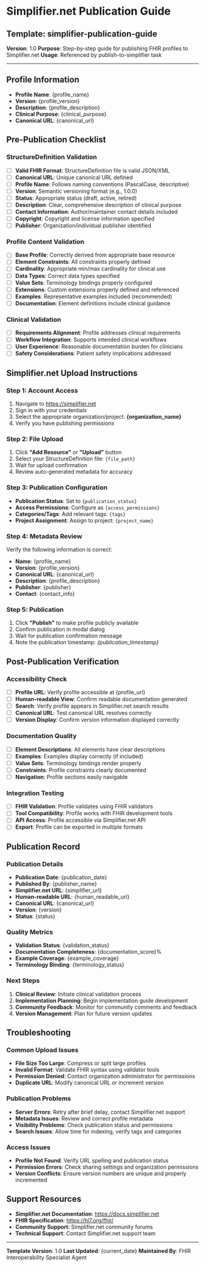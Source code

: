 # Simplifier.net Publication Guide

## Template: simplifier-publication-guide
**Version**: 1.0
**Purpose**: Step-by-step guide for publishing FHIR profiles to Simplifier.net
**Usage**: Referenced by publish-to-simplifier task

---

## Profile Information
- **Profile Name**: {profile_name}
- **Version**: {profile_version}
- **Description**: {profile_description}
- **Clinical Purpose**: {clinical_purpose}
- **Canonical URL**: {canonical_url}

## Pre-Publication Checklist

### StructureDefinition Validation
- [ ] **Valid FHIR Format**: StructureDefinition file is valid JSON/XML
- [ ] **Canonical URL**: Unique canonical URL defined
- [ ] **Profile Name**: Follows naming conventions (PascalCase, descriptive)
- [ ] **Version**: Semantic versioning format (e.g., 1.0.0)
- [ ] **Status**: Appropriate status (draft, active, retired)
- [ ] **Description**: Clear, comprehensive description of clinical purpose
- [ ] **Contact Information**: Author/maintainer contact details included
- [ ] **Copyright**: Copyright and license information specified
- [ ] **Publisher**: Organization/individual publisher identified

### Profile Content Validation
- [ ] **Base Profile**: Correctly derived from appropriate base resource
- [ ] **Element Constraints**: All constraints properly defined
- [ ] **Cardinality**: Appropriate min/max cardinality for clinical use
- [ ] **Data Types**: Correct data types specified
- [ ] **Value Sets**: Terminology bindings properly configured
- [ ] **Extensions**: Custom extensions properly defined and referenced
- [ ] **Examples**: Representative examples included (recommended)
- [ ] **Documentation**: Element definitions include clinical guidance

### Clinical Validation
- [ ] **Requirements Alignment**: Profile addresses clinical requirements
- [ ] **Workflow Integration**: Supports intended clinical workflows
- [ ] **User Experience**: Reasonable documentation burden for clinicians
- [ ] **Safety Considerations**: Patient safety implications addressed

## Simplifier.net Upload Instructions

### Step 1: Account Access
1. Navigate to https://simplifier.net
2. Sign in with your credentials
3. Select the appropriate organization/project: **{organization_name}**
4. Verify you have publishing permissions

### Step 2: File Upload
1. Click **"Add Resource"** or **"Upload"** button
2. Select your StructureDefinition file: `{file_path}`
3. Wait for upload confirmation
4. Review auto-generated metadata for accuracy

### Step 3: Publication Configuration
- **Publication Status**: Set to `{publication_status}`
- **Access Permissions**: Configure as `{access_permissions}`
- **Categories/Tags**: Add relevant tags: `{tags}`
- **Project Assignment**: Assign to project: `{project_name}`

### Step 4: Metadata Review
Verify the following information is correct:
- **Name**: {profile_name}
- **Version**: {profile_version}
- **Canonical URL**: {canonical_url}
- **Description**: {profile_description}
- **Publisher**: {publisher}
- **Contact**: {contact_info}

### Step 5: Publication
1. Click **"Publish"** to make profile publicly available
2. Confirm publication in modal dialog
3. Wait for publication confirmation message
4. Note the publication timestamp: _{publication_timestamp}_

## Post-Publication Verification

### Accessibility Check
- [ ] **Profile URL**: Verify profile accessible at {profile_url}
- [ ] **Human-readable View**: Confirm readable documentation generated
- [ ] **Search**: Verify profile appears in Simplifier.net search results
- [ ] **Canonical URL**: Test canonical URL resolves correctly
- [ ] **Version Display**: Confirm version information displayed correctly

### Documentation Quality
- [ ] **Element Descriptions**: All elements have clear descriptions
- [ ] **Examples**: Examples display correctly (if included)
- [ ] **Value Sets**: Terminology bindings render properly
- [ ] **Constraints**: Profile constraints clearly documented
- [ ] **Navigation**: Profile sections easily navigable

### Integration Testing
- [ ] **FHIR Validation**: Profile validates using FHIR validators
- [ ] **Tool Compatibility**: Profile works with FHIR development tools
- [ ] **API Access**: Profile accessible via Simplifier.net API
- [ ] **Export**: Profile can be exported in multiple formats

## Publication Record

### Publication Details
- **Publication Date**: {publication_date}
- **Published By**: {publisher_name}
- **Simplifier.net URL**: {simplifier_url}
- **Human-readable URL**: {human_readable_url}
- **Canonical URL**: {canonical_url}
- **Version**: {version}
- **Status**: {status}

### Quality Metrics
- **Validation Status**: {validation_status}
- **Documentation Completeness**: {documentation_score}%
- **Example Coverage**: {example_coverage}
- **Terminology Binding**: {terminology_status}

### Next Steps
1. **Clinical Review**: Initiate clinical validation process
2. **Implementation Planning**: Begin implementation guide development
3. **Community Feedback**: Monitor for community comments and feedback
4. **Version Management**: Plan for future version updates

## Troubleshooting

### Common Upload Issues
- **File Size Too Large**: Compress or split large profiles
- **Invalid Format**: Validate FHIR syntax using validator tools
- **Permission Denied**: Contact organization administrator for permissions
- **Duplicate URL**: Modify canonical URL or increment version

### Publication Problems
- **Server Errors**: Retry after brief delay, contact Simplifier.net support
- **Metadata Issues**: Review and correct profile metadata
- **Visibility Problems**: Check publication status and permissions
- **Search Issues**: Allow time for indexing, verify tags and categories

### Access Issues
- **Profile Not Found**: Verify URL spelling and publication status
- **Permission Errors**: Check sharing settings and organization permissions
- **Version Conflicts**: Ensure version numbers are unique and properly incremented

## Support Resources
- **Simplifier.net Documentation**: https://docs.simplifier.net
- **FHIR Specification**: https://hl7.org/fhir/
- **Community Support**: Simplifier.net community forums
- **Technical Support**: Contact Simplifier.net support team

---

**Template Version**: 1.0
**Last Updated**: {current_date}
**Maintained By**: FHIR Interoperability Specialist Agent